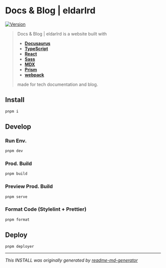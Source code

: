 # Docs & Blog | eldarlrd
[![Version](https://img.shields.io/badge/dynamic/json?url=https://raw.githubusercontent.com/eldarlrd/eldarlrd/main/package.json&query=version&logo=git-extensions&label=version&labelColor=475569&color=0284c7)](https://github.com/eldarlrd/eldarlrd/blob/main/package.json)

> Docs & Blog | eldarlrd is a website built with
> - **[Docusaurus](https://docusaurus.io)**
> - **[TypeScript](https://typescriptlang.org)**
> - **[React](https://react.dev)**
> - **[Sass](https://sass-lang.com)**
> - **[MDX](https://mdxjs.com)**
> - **[Prism](https://prismjs.com)**
> - **[webpack](https://webpack.js.org)**
>
> made for tech documentation and blog.

## Install
```sh
pnpm i
```
## Develop
### Run Env.
```sh
pnpm dev
```
### Prod. Build
```sh
pnpm build
```
### Preview Prod. Build
```sh
pnpm serve
```
### Format Code (Stylelint + Prettier)
```sh
pnpm format
```
## Deploy
```sh
pnpm deployer
```
***
*This INSTALL was originally generated by [readme-md-generator](https://github.com/kefranabg/readme-md-generator)*